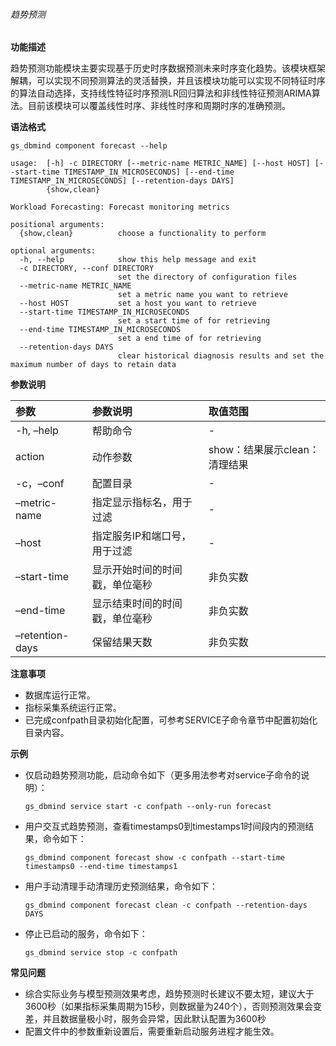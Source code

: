 ###### 趋势预测

**功能描述**

趋势预测功能模块主要实现基于历史时序数据预测未来时序变化趋势。该模块框架解耦，可以实现不同预测算法的灵活替换，并且该模块功能可以实现不同特征时序的算法自动选择，支持线性特征时序预测LR回归算法和非线性特征预测ARIMA算法。目前该模块可以覆盖线性时序、非线性时序和周期时序的准确预测。

**语法格式**

```
gs_dbmind component forecast --help
```

```
usage:  [-h] -c DIRECTORY [--metric-name METRIC_NAME] [--host HOST] [--start-time TIMESTAMP_IN_MICROSECONDS] [--end-time TIMESTAMP_IN_MICROSECONDS] [--retention-days DAYS]
        {show,clean}

Workload Forecasting: Forecast monitoring metrics

positional arguments:
  {show,clean}          choose a functionality to perform

optional arguments:
  -h, --help            show this help message and exit
  -c DIRECTORY, --conf DIRECTORY
                        set the directory of configuration files
  --metric-name METRIC_NAME
                        set a metric name you want to retrieve
  --host HOST           set a host you want to retrieve
  --start-time TIMESTAMP_IN_MICROSECONDS
                        set a start time of for retrieving
  --end-time TIMESTAMP_IN_MICROSECONDS
                        set a end time of for retrieving
  --retention-days DAYS
                        clear historical diagnosis results and set the maximum number of days to retain data
```

**参数说明**

| 参数            | 参数说明                       | 取值范围                      |
| :-------------- | :----------------------------- | :---------------------------- |
| -h, –help       | 帮助命令                       | -                             |
| action          | 动作参数                       | show：结果展示clean：清理结果 |
| -c，–conf       | 配置目录                       | -                             |
| –metric-name    | 指定显示指标名，用于过滤       | -                             |
| –host           | 指定服务IP和端口号，用于过滤   | -                             |
| –start-time     | 显示开始时间的时间戳，单位毫秒 | 非负实数                      |
| –end-time       | 显示结束时间的时间戳，单位毫秒 | 非负实数                      |
| –retention-days | 保留结果天数                   | 非负实数                      |

**注意事项**

- 数据库运行正常。
- 指标采集系统运行正常。
- 已完成confpath目录初始化配置，可参考SERVICE子命令章节中配置初始化目录内容。

**示例**

- 仅启动趋势预测功能，启动命令如下（更多用法参考对service子命令的说明）：

  ```
  gs_dbmind service start -c confpath --only-run forecast
  ```

- 用户交互式趋势预测，查看timestamps0到timestamps1时间段内的预测结果，命令如下：

  ```
  gs_dbmind component forecast show -c confpath --start-time timestamps0 --end-time timestamps1
  ```

- 用户手动清理手动清理历史预测结果，命令如下：

  ```
  gs_dbmind component forecast clean -c confpath --retention-days DAYS
  ```

- 停止已启动的服务，命令如下：

  ```
  gs_dbmind service stop -c confpath
  ```

**常见问题**

- 综合实际业务与模型预测效果考虑，趋势预测时长建议不要太短，建议大于3600秒（如果指标采集周期为15秒，则数据量为240个），否则预测效果会变差，并且数据量极小时，服务会异常，因此默认配置为3600秒
- 配置文件中的参数重新设置后，需要重新启动服务进程才能生效。